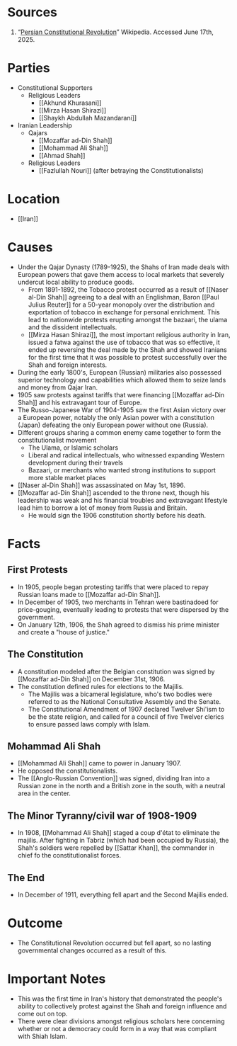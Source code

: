 # Sources
1. “[Persian Constitutional Revolution](https://en.wikipedia.org/wiki/Persian_Constitutional_Revolution)” Wikipedia. Accessed June 17th, 2025.
# Parties
- Constitutional Supporters
	- Religious Leaders
		- [[Akhund Khurasani]]
		- [[Mirza Hasan Shirazi]]
		- [[Shaykh Abdullah Mazandarani]]
- Iranian Leadership
	- Qajars
		- [[Mozaffar ad-Din Shah]]
		- [[Mohammad Ali Shah]]
		- [[Ahmad Shah]]
	- Religious Leaders
		- [[Fazlullah Nouri]] (after betraying the Constitutionalists)
# Location
- [[Iran]]
# Causes
- Under the Qajar Dynasty (1789-1925), the Shahs of Iran made deals with European powers that gave them access to local markets that severely undercut local ability to produce goods.
	- From 1891-1892, the Tobacco protest occurred as a result of [[Naser al-Din Shah]] agreeing to a deal with an Englishman, Baron [[Paul Julius Reuter]] for a 50-year monopoly over the distribution and exportation of tobacco in exchange for personal enrichment. This lead to nationwide protests erupting amongst the bazaari, the ulama and the dissident intellectuals.
	- [[Mirza Hasan Shirazi]], the most important religious authority in Iran, issued a fatwa against the use of tobacco that was so effective, it ended up reversing the deal made by the Shah and showed Iranians for the first time that it was possible to protest successfully over the Shah and foreign interests.
- During the early 1800's, European (Russian) militaries also possessed superior technology and capabilities which allowed them to seize lands and money from Qajar Iran.
- 1905 saw protests against tariffs that were financing [[Mozaffar ad-Din Shah]] and his extravagant tour of Europe.
- The Russo-Japanese War of 1904-1905 saw the first Asian victory over a European power, notably the only Asian power with a constitution (Japan) defeating the only European power without one (Russia).
- Different groups sharing a common enemy came together to form the constitutionalist movement
	- The Ulama, or Islamic scholars
	- Liberal and radical intellectuals, who witnessed expanding Western development during their travels
	- Bazaari, or merchants who wanted strong institutions to support more stable market places
- [[Naser al-Din Shah]] was assassinated on May 1st, 1896.
- [[Mozaffar ad-Din Shah]] ascended to the throne next, though his leadership was weak and his financial troubles and extravagant lifestyle lead him to borrow a lot of money from Russia and Britain.
	- He would sign the 1906 constitution shortly before his death.
# Facts
## First Protests
- In 1905, people began protesting tariffs that were placed to repay Russian loans made to [[Mozaffar ad-Din Shah]].
- In December of 1905, two merchants in Tehran were bastinadoed for price-gouging, eventually leading to protests that were dispersed by the government.
- On January 12th, 1906, the Shah agreed to dismiss his prime minister and create a "house of justice."
## The Constitution
- A constitution modeled after the Belgian constitution was signed by [[Mozaffar ad-Din Shah]] on December 31st, 1906.
- The constitution defined rules for elections to the Majilis.
	- The Majilis was a bicameral legislature, who's two bodies were referred to as the National Consultative Assembly and the Senate.
	- The Constitutional Amendment of 1907 declared Twelver Shi'ism to be the state religion, and called for a council of five Twelver clerics to ensure passed laws comply with Islam.
## Mohammad Ali Shah
- [[Mohammad Ali Shah]] came to power in January 1907.
- He opposed the constitutionalists.
- The [[Anglo-Russian Convention]] was signed, dividing Iran into a Russian zone in the north and a British zone in the south, with a neutral area in the center.
## The Minor Tyranny/civil war of 1908-1909
- In 1908, [[Mohammad Ali Shah]] staged a coup d'état to eliminate the majilis. After fighting in Tabriz (which had been occupied by Russia), the Shah's soldiers were repelled by [[Sattar Khan]], the commander in chief fo the constitutionalist forces.
## The End
- In December of 1911, everything fell apart and the Second Majilis ended.
# Outcome
- The Constitutional Revolution occurred but fell apart, so no lasting governmental changes occurred as a result of this.
# Important Notes
- This was the first time in Iran's history that demonstrated the people's ability to collectively protest against the Shah and foreign influence and come out on top.
- There were clear divisions amongst religious scholars here concerning whether or not a democracy could form in a way that was compliant with Shiah Islam.
